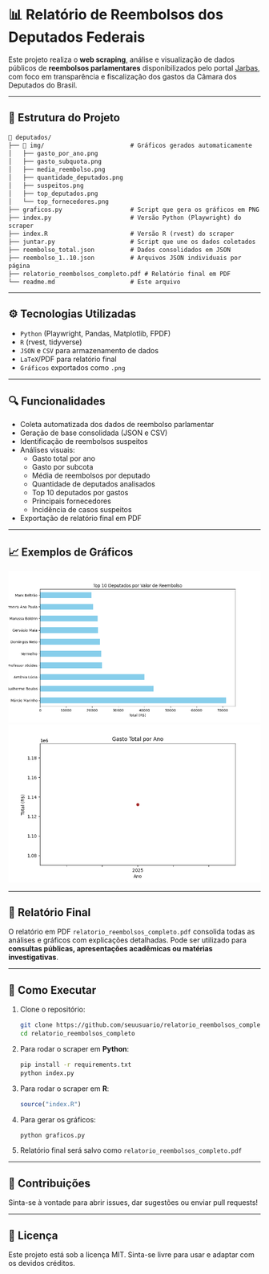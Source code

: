 
# 📊 Relatório de Reembolsos dos Deputados Federais

Este projeto realiza o **web scraping**, análise e visualização de dados públicos de **reembolsos parlamentares** disponibilizados pelo portal [Jarbas](https://jarbas.serenata.ai/dashboard/chamber_of_deputies/reimbursement/), com foco em transparência e fiscalização dos gastos da Câmara dos Deputados do Brasil.

---

## 🧰 Estrutura do Projeto

```
📁 deputados/
├── 📂 img/                        # Gráficos gerados automaticamente
│   ├── gasto_por_ano.png
│   ├── gasto_subquota.png
│   ├── media_reembolso.png
│   ├── quantidade_deputados.png
│   ├── suspeitos.png
│   ├── top_deputados.png
│   └── top_fornecedores.png
├── graficos.py                   # Script que gera os gráficos em PNG
├── index.py                      # Versão Python (Playwright) do scraper
├── index.R                       # Versão R (rvest) do scraper
├── juntar.py                     # Script que une os dados coletados
├── reembolso_total.json          # Dados consolidados em JSON
├── reembolso_1..10.json          # Arquivos JSON individuais por página
├── relatorio_reembolsos_completo.pdf # Relatório final em PDF
└── readme.md                     # Este arquivo
```

---

## ⚙️ Tecnologias Utilizadas

- `Python` (Playwright, Pandas, Matplotlib, FPDF)
- `R` (rvest, tidyverse)
- `JSON` e `CSV` para armazenamento de dados
- `LaTeX`/PDF para relatório final
- `Gráficos` exportados como `.png`

---

## 🔍 Funcionalidades

- Coleta automatizada dos dados de reembolso parlamentar
- Geração de base consolidada (JSON e CSV)
- Identificação de reembolsos suspeitos
- Análises visuais:
  - Gasto total por ano
  - Gasto por subcota
  - Média de reembolsos por deputado
  - Quantidade de deputados analisados
  - Top 10 deputados por gastos
  - Principais fornecedores
  - Incidência de casos suspeitos
- Exportação de relatório final em PDF

---

## 📈 Exemplos de Gráficos

![Top Deputados](img/top_deputados.png)
![Gastos por Ano](img/gasto_por_ano.png)

---

## 📝 Relatório Final

O relatório em PDF `relatorio_reembolsos_completo.pdf` consolida todas as análises e gráficos com explicações detalhadas. Pode ser utilizado para **consultas públicas, apresentações acadêmicas ou matérias investigativas**.

---

## 🚀 Como Executar

1. Clone o repositório:
   ```bash
   git clone https://github.com/seuusuario/relatorio_reembolsos_completo.git
   cd relatorio_reembolsos_completo
   ```

2. Para rodar o scraper em **Python**:
   ```bash
   pip install -r requirements.txt
   python index.py
   ```

3. Para rodar o scraper em **R**:
   ```r
   source("index.R")
   ```

4. Para gerar os gráficos:
   ```bash
   python graficos.py
   ```

5. Relatório final será salvo como `relatorio_reembolsos_completo.pdf`

---

## 🤝 Contribuições

Sinta-se à vontade para abrir issues, dar sugestões ou enviar pull requests!

---

## 📄 Licença

Este projeto está sob a licença MIT. Sinta-se livre para usar e adaptar com os devidos créditos.
